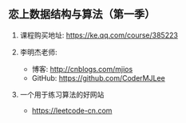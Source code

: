 ## 恋上数据结构与算法（第一季）

1. 课程购买地址: https://ke.qq.com/course/385223

2. 李明杰老师:
    + 博客: http://cnblogs.com/mjios
    + GitHub: https://github.com/CoderMJLee
    
3. 一个用于练习算法的好网站
    + https://leetcode-cn.com